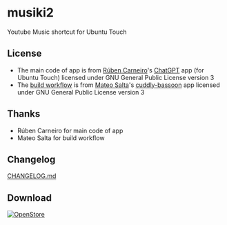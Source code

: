# musiki2
Youtube Music shortcut for Ubuntu Touch  

## License
- The main code of app is from [Rúben Carneiro](https://gitlab.com/rubencarneiro)'s [ChatGPT](https://gitlab.com/rubencarneiro/ChatGPT) app (for Ubuntu Touch) licensed under GNU General Public License version 3
- The [build workflow](https://github.com/symbuzzer/musiki2/blob/master/.github/workflows/clickable.yml) is from [Mateo Salta](https://github.com/mateosalta)'s [cuddly-bassoon](https://github.com/mateosalta/cuddly-bassoon) app licensed under GNU General Public License version 3

## Thanks
- Rúben Carneiro for main code of app
- Mateo Salta for build workflow

## Changelog
[CHANGELOG.md](https://github.com/symbuzzer/musiki2/blob/main/CHANGELOG.md)

## Download
[![OpenStore](https://open-store.io/badges/en_US.png)](https://open-store.io/app/musiki2.symbuzzer)
